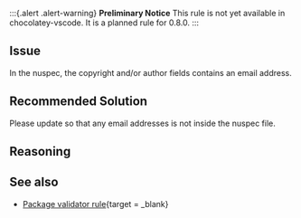 ﻿---
Order: 50
Title: Nuspec contains email address
Description: One of the fields contains an email address.
Category: Requirements
---

:::{.alert .alert-warning}
**Preliminary Notice**
This rule is not yet available in chocolatey-vscode.
It is a planned rule for 0.8.0.
:::

## Issue

In the nuspec, the copyright and/or author fields contains an email address.

## Recommended Solution

Please update so that any email addresses is not inside the nuspec file.

## Reasoning

## See also

- [Package validator rule](https://github.com/chocolatey/package-validator/wiki/NuspecDoesNotContainEmail){target = _blank}
